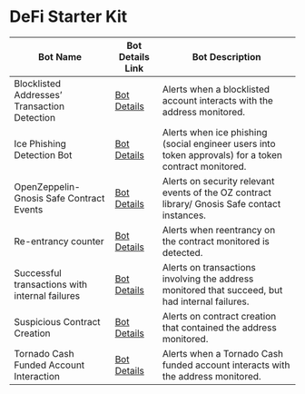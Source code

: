 # DeFi Starter Kit

| Bot Name | Bot Details Link | Bot Description  |
|----------|------------------|------------------|
| Blocklisted Addresses’ Transaction Detection | [Bot Details](starter-kit-bot-details.md#bot1) | Alerts when a blocklisted account interacts with the address monitored. |
| Ice Phishing Detection Bot | [Bot Details](starter-kit-bot-details.md#bot1) | Alerts when ice phishing (social engineer users into token approvals) for a token contract monitored. |
| OpenZeppelin-Gnosis Safe Contract Events | [Bot Details](starter-kit-bot-details.md#bot1) | Alerts on security relevant events of the OZ contract library/ Gnosis Safe contact instances. |
| Re-entrancy counter | [Bot Details](starter-kit-bot-details.md#bot1) | Alerts when reentrancy on the contract monitored is detected. |
| Successful transactions with internal failures | [Bot Details](starter-kit-bot-details.md#bot1) | Alerts on transactions involving the address monitored that succeed, but had internal failures.|
| Suspicious Contract Creation | [Bot Details](starter-kit-bot-details.md#bot1) | Alerts on contract creation that contained the address monitored. |
| Tornado Cash Funded Account Interaction | [Bot Details](starter-kit-bot-details.md#bot1) | Alerts when a Tornado Cash funded account interacts with the address monitored. |


